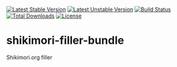 [![Latest Stable Version](https://poser.pugx.org/anime-db/shikimori-filler-bundle/v/stable.png)](https://packagist.org/packages/anime-db/shikimori-filler-bundle)
[![Latest Unstable Version](https://poser.pugx.org/anime-db/shikimori-filler-bundle/v/unstable.png)](https://packagist.org/packages/anime-db/shikimori-filler-bundle)
[![Build Status](https://travis-ci.org/anime-db/shikimori-filler-bundle.png)](https://travis-ci.org/anime-db/shikimori-filler-bundle)
[![Total Downloads](https://poser.pugx.org/anime-db/shikimori-filler-bundle/downloads.png)](https://packagist.org/packages/anime-db/shikimori-filler-bundle)
[![License](https://poser.pugx.org/anime-db/shikimori-filler-bundle/license.png)](https://packagist.org/packages/anime-db/shikimori-filler-bundle)

shikimori-filler-bundle
=======================

Shikimori.org filler
